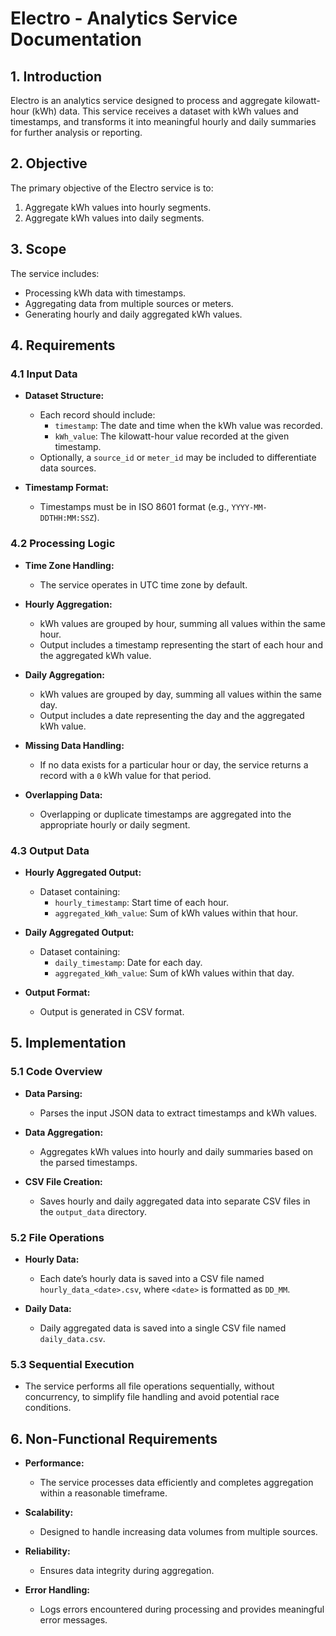# Electro - Analytics Service Documentation

## 1. Introduction

Electro is an analytics service designed to process and aggregate kilowatt-hour (kWh) data. This service receives a dataset with kWh values and timestamps, and transforms it into meaningful hourly and daily summaries for further analysis or reporting.

## 2. Objective

The primary objective of the Electro service is to:
1. Aggregate kWh values into hourly segments.
2. Aggregate kWh values into daily segments.

## 3. Scope

The service includes:
- Processing kWh data with timestamps.
- Aggregating data from multiple sources or meters.
- Generating hourly and daily aggregated kWh values.

## 4. Requirements

### 4.1 Input Data

- **Dataset Structure:**
  - Each record should include:
    - `timestamp`: The date and time when the kWh value was recorded.
    - `kWh_value`: The kilowatt-hour value recorded at the given timestamp.
  - Optionally, a `source_id` or `meter_id` may be included to differentiate data sources.

- **Timestamp Format:**
  - Timestamps must be in ISO 8601 format (e.g., `YYYY-MM-DDTHH:MM:SSZ`).

### 4.2 Processing Logic

- **Time Zone Handling:**
  - The service operates in UTC time zone by default.

- **Hourly Aggregation:**
  - kWh values are grouped by hour, summing all values within the same hour.
  - Output includes a timestamp representing the start of each hour and the aggregated kWh value.

- **Daily Aggregation:**
  - kWh values are grouped by day, summing all values within the same day.
  - Output includes a date representing the day and the aggregated kWh value.

- **Missing Data Handling:**
  - If no data exists for a particular hour or day, the service returns a record with a `0` kWh value for that period.

- **Overlapping Data:**
  - Overlapping or duplicate timestamps are aggregated into the appropriate hourly or daily segment.

### 4.3 Output Data

- **Hourly Aggregated Output:**
  - Dataset containing:
    - `hourly_timestamp`: Start time of each hour.
    - `aggregated_kWh_value`: Sum of kWh values within that hour.

- **Daily Aggregated Output:**
  - Dataset containing:
    - `daily_timestamp`: Date for each day.
    - `aggregated_kWh_value`: Sum of kWh values within that day.

- **Output Format:**
  - Output is generated in CSV format.

## 5. Implementation

### 5.1 Code Overview

- **Data Parsing:**
  - Parses the input JSON data to extract timestamps and kWh values.

- **Data Aggregation:**
  - Aggregates kWh values into hourly and daily summaries based on the parsed timestamps.

- **CSV File Creation:**
  - Saves hourly and daily aggregated data into separate CSV files in the `output_data` directory.

### 5.2 File Operations

- **Hourly Data:**
  - Each date’s hourly data is saved into a CSV file named `hourly_data_<date>.csv`, where `<date>` is formatted as `DD_MM`.

- **Daily Data:**
  - Daily aggregated data is saved into a single CSV file named `daily_data.csv`.

### 5.3 Sequential Execution

- The service performs all file operations sequentially, without concurrency, to simplify file handling and avoid potential race conditions.

## 6. Non-Functional Requirements

- **Performance:**
  - The service processes data efficiently and completes aggregation within a reasonable timeframe.

- **Scalability:**
  - Designed to handle increasing data volumes from multiple sources.

- **Reliability:**
  - Ensures data integrity during aggregation.

- **Error Handling:**
  - Logs errors encountered during processing and provides meaningful error messages.
